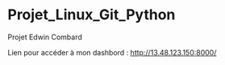 # Projet_Linux_Git_Python
Projet Edwin Combard

Lien pour accéder à mon dashbord : http://13.48.123.150:8000/
